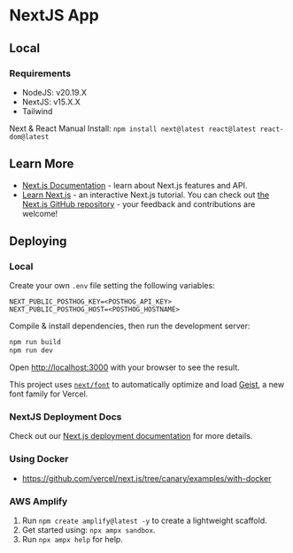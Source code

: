 # NextJS App
## Local
### Requirements
* NodeJS: v20.19.X
* NextJS: v15.X.X
* Tailwind


Next & React Manual Install: `npm install next@latest react@latest react-dom@latest`

## Learn More
- [Next.js Documentation](https://nextjs.org/docs) - learn about Next.js features and API.
- [Learn Next.js](https://nextjs.org/learn) - an interactive Next.js tutorial.
You can check out [the Next.js GitHub repository](https://github.com/vercel/next.js) - your feedback and contributions are welcome!

## Deploying
### Local
Create your own `.env` file setting the following variables:
```env
NEXT_PUBLIC_POSTHOG_KEY=<POSTHOG_API_KEY>
NEXT_PUBLIC_POSTHOG_HOST=<POSTHOG_HOSTNAME>
```

Compile & install dependencies, then run the development server:
```bash
npm run build
npm run dev
```

Open [http://localhost:3000](http://localhost:3000) with your browser to see the result.

This project uses [`next/font`](https://nextjs.org/docs/app/building-your-application/optimizing/fonts) to automatically optimize and load [Geist](https://vercel.com/font), a new font family for Vercel.

### NextJS Deployment Docs
Check out our [Next.js deployment documentation](https://nextjs.org/docs/app/building-your-application/deploying) for more details.

### Using Docker
* https://github.com/vercel/next.js/tree/canary/examples/with-docker

### AWS Amplify
1. Run `npm create amplify@latest -y` to create a lightweight scaffold.
2. Get started using: `npx ampx sandbox`.
3. Run `npx ampx help` for help.
